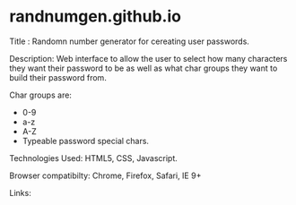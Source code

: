 # randnumgen.github.io

Title : Randomn number generator for cereating user passwords.

Description: Web interface to allow the user to select how many characters they want their password to be as well as what char groups they want to build their password from. 

Char groups are:

* 0-9
* a-z
* A-Z
* Typeable password special chars.

Technologies Used: HTML5, CSS, Javascript.

Browser compatibilty: Chrome, Firefox, Safari, IE 9+

Links: 
